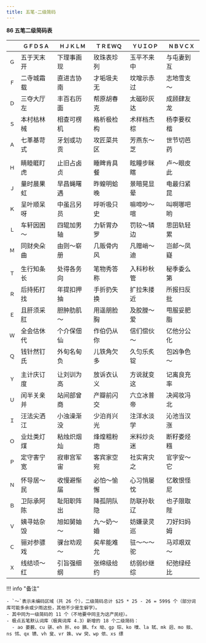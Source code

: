 ```yaml
---
title: 五笔-二级简码
---
```


<link rel="stylesheet" type="text/css" href="../../static/css/fonts.css" />

**86 五笔二级简码表**

| | `ＧＦＤＳＡ` | `ＨＪＫＬＭ` | `ＴＲＥＷＱ` | `ＹＵＩＯＰ` | `ＮＢＶＣＸ` |
| --- | --- | --- | --- | --- | --- |
| `Ｇ` | 五于天末开 | 下理事画现 | 玫珠表珍列 | 玉平不来中 | 与屯妻到互 |
| `Ｆ` | 二寺城霜载 | 直进吉协南 | 才垢圾夫无 | 坟增示赤过 | 志地雪支～ |
| `Ｄ` | 三夺大厅左 | 丰百右历面 | 帮原胡春克 | 太磁砂灰达 | 成顾肆友龙 |
| `Ｓ` | 本村枯林械 | 相查可楞机 | 格析极检构 | 术样档杰棕 | 杨李要权楷 |
| `Ａ` | 七革基苛式 | 牙划或功贡 | 攻匠菜共区 | 芳燕东～芝 | 世节切芭药 |
| | | | | | |
| `Ｈ` | 睛睦睚盯虎 | 止旧占卤贞 | 睡睥肯具餐 | 眩瞳步眯瞎 | 卢～眼皮此 |
| `Ｊ` | 量时晨果虹 | 早昌蝇曙遇 | 昨蝗明蛤晚 | 景暗晃显晕 | 电最归紧昆 |
| `Ｋ` | 呈叶顺呆呀 | 中虽吕另员 | 呼听吸只史 | 嘛啼吵～喧 | 叫啊哪吧哟 |
| `Ｌ` | 车轩因困～ | 四辊加男轴 | 力斩胃办罗 | 罚较～辚边 | 思囝轨轻累 |
| `Ｍ` | 同财央朵曲 | 由则～崭册 | 几贩骨内风 | 凡赠峭～迪 | 岂邮～凤嶷 |
| | | | | | |
| `Ｔ` | 生行知条长 | 处得各务向 | 笔物秀答称 | 入科秒秋管 | 秘季委么第 |
| `Ｒ` | 后持拓打找 | 年提扣押抽 | 手折扔失换 | 扩拉朱搂近 | 所报扫反批 |
| `Ｅ` | 且肝须采肛 | 胆肿肋肌～ | 用遥朋脸胸 | 及胶膛～爱 | 甩服妥肥脂 |
| `Ｗ` | 全会估休代 | 个介保佃仙 | 作伯仍从你 | 信们偿伙～ | 亿他分公化 |
| `Ｑ` | 钱针然钉氏 | 外旬名甸负 | 儿铁角欠多 | 久匀乐炙锭 | 包凶争色～ |
| | | | | | |
| `Ｙ` | 主计庆订度 | 让刘训为高 | 放诉衣认义 | 方说就变这 | 记离良充率 |
| `Ｕ` | 闰半关亲并 | 站间部曾商 | 产瓣前闪交 | 六立冰普帝 | 决闻妆冯北 |
| `Ｉ` | 汪法尖洒江 | 小浊澡渐没 | 少泊肖兴光 | 注洋水淡学 | 沁池当汉涨 |
| `Ｏ` | 业灶类灯煤 | 粘烛炽烟灿 | 烽煌粗粉炮 | 米料炒炎迷 | 断籽娄烃糨 |
| `Ｐ` | 定守害宁宽 | 寂审宫军宙 | 客宾家空宛 | 社实宵灾之 | 官字安～它 |
| | | | | | |
| `Ｎ` | 怀导居～民 | 收慢避惭届 | 必怕～愉懈 | 心习悄屡忱 | 忆敢恨怪尼 |
| `Ｂ` | 卫际承阿陈 | 耻阳职阵出 | 降孤阴队隐 | 防联孙耿辽 | 也子限取陛 |
| `Ｖ` | 姨寻姑杂毁 | 旭如舅妯～ | 九～奶～婚 | 妨嫌录灵巡 | 刀好妇妈姆 |
| `Ｃ` | 骊对参骠戏 | 骒台劝观～ | 矣牟能难允 | 驻～～～驼 | 马邓艰双～ |
| `Ｘ` | 线结顷～红 | 引旨强细纲 | 张绵级给约 | 纺弱纱继综 | 纪弛绿经比 |

!!! info "备注"

    - `～`表示未编码区域（共 26 个），二级简码总计 $25 * 25 - 26 = 599$ 个（部分词库可能多余或少雨这些，其他不少是生僻字）。
    - 其中同为一级简码的 11 个（不地要中同主为这产民经）。
    - 极点五笔默认词库（极爽词库 4.3）新增的 18 个二级简码：
      - ao 蒌薮、cu 骈、eh 胩、eo 膦、fx 坳、gp 琮、ko 噗、la 轼、mk 迥、mo 赕、ns 怵、qx 镄、vh 叟、vr 姝、vw 臾、wp 侬、xs 缥
